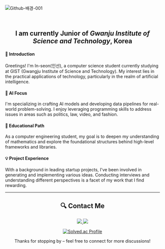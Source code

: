 ![Github-배경-001](https://github.com/inthree3/inthree3/assets/42310616/53a1de5e-e069-43b5-ac69-79eef07c51b2)

</br>
<h2><p align="center">I am currently Junior of <i>Gwanju Institute of Science and Technology</i>, Korea</p></h2>

<h4>👋 Introduction</h4> 
Greetings! I'm In-seon(인선), a computer science student currently studying at GIST (Gwangju Institute of Science and Technology). My interest lies in the practical applications of technology, particularly in the realm of artificial intelligence.

<h4>🧠 AI Focus</h4> 
I'm specializing in crafting AI models and developing data pipelines for real-world problem-solving. I enjoy leveraging programming skills to address issues in areas such as politics, law, video, and fashion.

<h4>🚀 Educational Path</h4>
As a computer engineering student, my goal is to deepen my understanding of mathematics and explore the foundational structures behind high-level frameworks and libraries.

<h4>💡 Project Experience</h4>  
With a background in leading startup projects, I've been involved in generating and implementing various ideas. Conducting interviews and understanding different perspectives is a facet of my work that I find rewarding.

<hr/>

<h2><p align="center"> 🔍 Contact Me </p></h2>
<p align="center">
  <a href="https://inseon.tistory.me">
    <img src="https://img.shields.io/badge/TechBlog-EA531E?style=flat-square&logo=Tistory&logoColor=white"&link=https://inseon.tistory.com">
  </a>
  <a href="mailto:inseon_ug@gm.gist.ac.kr">
    <img src="https://img.shields.io/badge/Outlook-0078D4?style=flat-square&logo=Microsoft Outlook&logoColor=white">
 </a>
</p>

  
<div align="center">
  
  [![Solved.ac Profile](http://mazassumnida.wtf/api/v2/generate_badge?boj=inseon02)](https://solved.ac/inseon02/)

</div>

<p align="center">
Thanks for stopping by – feel free to connect for more discussions!
</p>
